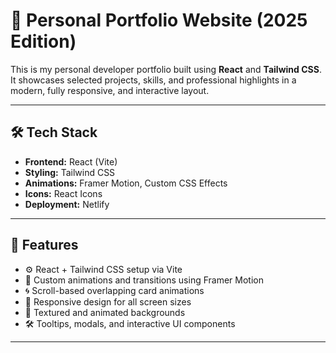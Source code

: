 # 🚀 Personal Portfolio Website (2025 Edition)

This is my personal developer portfolio built using **React** and **Tailwind CSS**. It showcases selected projects, skills, and professional highlights in a modern, fully responsive, and interactive layout.


---

## 🛠️ Tech Stack

- **Frontend:** React (Vite)
- **Styling:** Tailwind CSS
- **Animations:** Framer Motion, Custom CSS Effects
- **Icons:** React Icons
- **Deployment:** Netlify 

---

## 🔧 Features

- ⚙️ React + Tailwind CSS setup via Vite
- 💫 Custom animations and transitions using Framer Motion
- 🌀 Scroll-based overlapping card animations
- 🧩 Responsive design for all screen sizes
- 🎨 Textured and animated backgrounds
- 🛠️ Tooltips, modals, and interactive UI components

---



